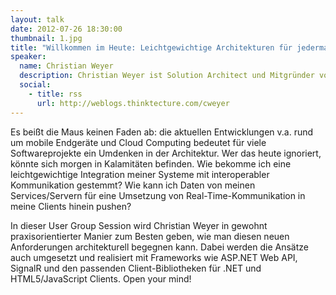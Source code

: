 ```yaml
---
layout: talk
date: 2012-07-26 18:30:00
thumbnail: 1.jpg
title: "Willkommen im Heute: Leichtgewichtige Architekturen für jedermann und überall - Web APIs und Push Services mit .Net & HTML5 & Co."
speaker:
  name: Christian Weyer
  description: Christian Weyer ist Solution Architect und Mitgründer von thinktecture, einer Firma, die Software-Architekten und -Entwickler beim Entwurf und der Implementierung verteilter Anwendungsarchitekturen unter Windows und .NET unterstützt. 
  social:
    - title: rss
      url: http://weblogs.thinktecture.com/cweyer
---
```

Es beißt die Maus keinen Faden ab: die aktuellen Entwicklungen v.a. rund um mobile Endgeräte und Cloud Computing bedeutet für viele Softwareprojekte ein Umdenken in der Architektur. Wer das heute ignoriert, könnte sich morgen in Kalamitäten befinden. Wie bekomme ich eine leichtgewichtige Integration meiner Systeme mit interoperabler Kommunikation gestemmt? Wie kann ich Daten von meinen Services/Servern für eine Umsetzung von Real-Time-Kommunikation in meine Clients hinein pushen?

In dieser User Group Session wird Christian Weyer in gewohnt praxisorientierter Manier zum Besten geben, wie man diesen neuen Anforderungen architekturell begegnen kann. Dabei werden die Ansätze auch umgesetzt und realisiert mit Frameworks wie ASP.NET Web API, SignalR und den passenden Client-Bibliotheken für .NET und HTML5/JavaScript Clients. Open your mind!